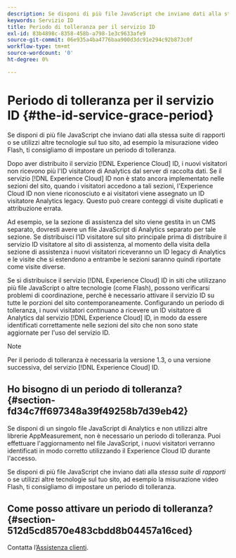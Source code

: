 ```yaml
---
description: Se disponi di più file JavaScript che inviano dati alla stessa suite di rapporti o se utilizzi altre tecnologie sul tuo sito, ad esempio la misurazione video Flash, ti consigliamo di impostare un periodo di tolleranza.
keywords: Servizio ID
title: Periodo di tolleranza per il servizio ID
exl-id: 83b4898c-8358-458b-a798-1e3c9633afe9
source-git-commit: 06e935a4ba4776baa900d3dc91e294c92b873c0f
workflow-type: tm+mt
source-wordcount: '0'
ht-degree: 0%

---
```


# Periodo di tolleranza per il servizio ID {#the-id-service-grace-period}

Se disponi di più file JavaScript che inviano dati alla stessa suite di rapporti o se utilizzi altre tecnologie sul tuo sito, ad esempio la misurazione video Flash, ti consigliamo di impostare un periodo di tolleranza.

Dopo aver distribuito il servizio [!DNL Experience Cloud] ID, i nuovi visitatori non ricevono più l&#39;ID visitatore di Analytics dal server di raccolta dati. Se il servizio [!DNL Experience Cloud] ID non è stato ancora implementato nelle sezioni del sito, quando i visitatori accedono a tali sezioni, l&#39;Experience Cloud ID non viene riconosciuto e ai visitatori viene assegnato un ID visitatore Analytics legacy. Questo può creare conteggi di visite duplicati e attribuzione errata.

Ad esempio, se la sezione di assistenza del sito viene gestita in un CMS separato, dovresti avere un file JavaScript di Analytics separato per tale sezione. Se distribuisci l’ID visitatore sul sito principale prima di distribuire il servizio ID visitatore al sito di assistenza, al momento della visita della sezione di assistenza i nuovi visitatori riceveranno un ID legacy di Analytics e le visite che si estendono a entrambe le sezioni saranno quindi riportate come visite diverse.

Se si distribuisce il servizio [!DNL Experience Cloud] ID in siti che utilizzano più file JavaScript o altre tecnologie (come Flash), possono verificarsi problemi di coordinazione, perché è necessario attivare il servizio ID su tutte le porzioni del sito contemporaneamente. Configurando un periodo di tolleranza, i nuovi visitatori continuano a ricevere un ID visitatore di Analytics dal servizio [!DNL Experience Cloud] ID, in modo da essere identificati correttamente nelle sezioni del sito che non sono state aggiornate per l&#39;uso del servizio ID.

>[!NOTE]
>
>Per il periodo di tolleranza è necessaria la versione 1.3, o una versione successiva, del servizio [!DNL Experience Cloud] ID.

## Ho bisogno di un periodo di tolleranza? {#section-fd34c7ff697348a39f49258b7d39eb42}

Se disponi di un singolo file JavaScript di Analytics e non utilizzi altre librerie AppMeasurement, non è necessario un periodo di tolleranza. Puoi effettuare l&#39;aggiornamento nel file JavaScript, i nuovi visitatori verranno identificati in modo corretto utilizzando il Experience Cloud ID durante l&#39;accesso.

Se disponi di più file JavaScript che inviano dati alla *stessa suite di rapporti* o se utilizzi altre tecnologie sul tuo sito, ad esempio la misurazione video Flash, ti consigliamo di impostare un periodo di tolleranza.

## Come posso attivare un periodo di tolleranza?   {#section-512d5cd8570e483cbdd8b04457a16ced}

Contatta l’[Assistenza clienti](https://helpx.adobe.com/it/marketing-cloud/contact-support.html).
